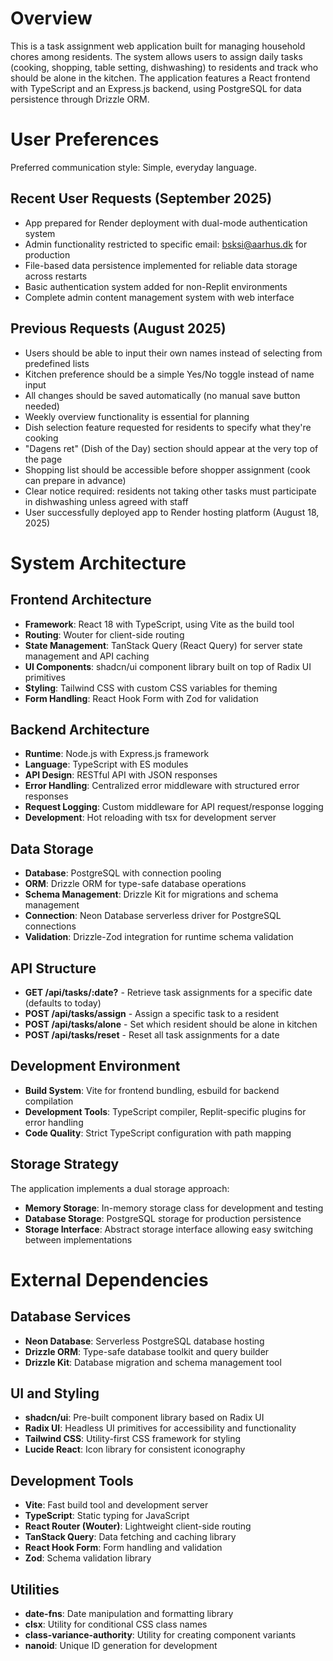 # Overview

This is a task assignment web application built for managing household chores among residents. The system allows users to assign daily tasks (cooking, shopping, table setting, dishwashing) to residents and track who should be alone in the kitchen. The application features a React frontend with TypeScript and an Express.js backend, using PostgreSQL for data persistence through Drizzle ORM.

# User Preferences

Preferred communication style: Simple, everyday language.

## Recent User Requests (September 2025)
- App prepared for Render deployment with dual-mode authentication system
- Admin functionality restricted to specific email: bsksi@aarhus.dk for production
- File-based data persistence implemented for reliable data storage across restarts
- Basic authentication system added for non-Replit environments
- Complete admin content management system with web interface

## Previous Requests (August 2025)
- Users should be able to input their own names instead of selecting from predefined lists
- Kitchen preference should be a simple Yes/No toggle instead of name input
- All changes should be saved automatically (no manual save button needed)
- Weekly overview functionality is essential for planning
- Dish selection feature requested for residents to specify what they're cooking
- "Dagens ret" (Dish of the Day) section should appear at the very top of the page
- Shopping list should be accessible before shopper assignment (cook can prepare in advance)
- Clear notice required: residents not taking other tasks must participate in dishwashing unless agreed with staff
- User successfully deployed app to Render hosting platform (August 18, 2025)

# System Architecture

## Frontend Architecture
- **Framework**: React 18 with TypeScript, using Vite as the build tool
- **Routing**: Wouter for client-side routing
- **State Management**: TanStack Query (React Query) for server state management and API caching
- **UI Components**: shadcn/ui component library built on top of Radix UI primitives
- **Styling**: Tailwind CSS with custom CSS variables for theming
- **Form Handling**: React Hook Form with Zod for validation

## Backend Architecture
- **Runtime**: Node.js with Express.js framework
- **Language**: TypeScript with ES modules
- **API Design**: RESTful API with JSON responses
- **Error Handling**: Centralized error middleware with structured error responses
- **Request Logging**: Custom middleware for API request/response logging
- **Development**: Hot reloading with tsx for development server

## Data Storage
- **Database**: PostgreSQL with connection pooling
- **ORM**: Drizzle ORM for type-safe database operations
- **Schema Management**: Drizzle Kit for migrations and schema management
- **Connection**: Neon Database serverless driver for PostgreSQL connections
- **Validation**: Drizzle-Zod integration for runtime schema validation

## API Structure
- **GET /api/tasks/:date?** - Retrieve task assignments for a specific date (defaults to today)
- **POST /api/tasks/assign** - Assign a specific task to a resident
- **POST /api/tasks/alone** - Set which resident should be alone in kitchen
- **POST /api/tasks/reset** - Reset all task assignments for a date

## Development Environment
- **Build System**: Vite for frontend bundling, esbuild for backend compilation
- **Development Tools**: TypeScript compiler, Replit-specific plugins for error handling
- **Code Quality**: Strict TypeScript configuration with path mapping

## Storage Strategy
The application implements a dual storage approach:
- **Memory Storage**: In-memory storage class for development and testing
- **Database Storage**: PostgreSQL storage for production persistence
- **Storage Interface**: Abstract storage interface allowing easy switching between implementations

# External Dependencies

## Database Services
- **Neon Database**: Serverless PostgreSQL database hosting
- **Drizzle ORM**: Type-safe database toolkit and query builder
- **Drizzle Kit**: Database migration and schema management tool

## UI and Styling
- **shadcn/ui**: Pre-built component library based on Radix UI
- **Radix UI**: Headless UI primitives for accessibility and functionality
- **Tailwind CSS**: Utility-first CSS framework for styling
- **Lucide React**: Icon library for consistent iconography

## Development Tools
- **Vite**: Fast build tool and development server
- **TypeScript**: Static typing for JavaScript
- **React Router (Wouter)**: Lightweight client-side routing
- **TanStack Query**: Data fetching and caching library
- **React Hook Form**: Form handling and validation
- **Zod**: Schema validation library

## Utilities
- **date-fns**: Date manipulation and formatting library
- **clsx**: Utility for conditional CSS class names
- **class-variance-authority**: Utility for creating component variants
- **nanoid**: Unique ID generation for development